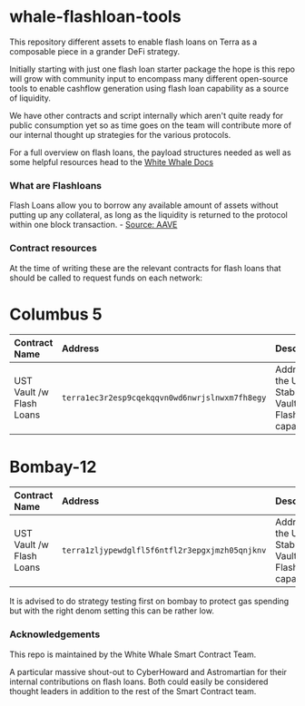 # whale-flashloan-tools

This repository different assets to enable flash loans on Terra as a composable piece in a grander DeFi strategy.

Initially starting with just one flash loan starter package the hope is this repo will grow with community input to encompass many different open-source tools to enable cashflow generation using flash loan capability as a source of liquidity.

We have other contracts and script internally which aren't quite ready for public consumption yet so as time goes on the team will contribute more of our internal thought up strategies for the various protocols.

For a full overview on flash loans, the payload structures needed as well as some helpful resources head to the [White Whale Docs](https://white-whale-defi-platform.github.io/docs/protocol/Flash-Loans/Flash_Loans/)

### What are Flashloans

Flash Loans allow you to borrow any available amount of assets without putting up any collateral, as long as the liquidity is returned to the protocol within one block transaction. - [Source: AAVE](https://docs.aave.com/faq/flash-loans)

### Contract resources

At the time of writing these are the relevant contracts for flash loans that should be called to request funds on each network: 

# Columbus 5
| Contract Name | Address | Description |
| :--- | :--- | :--- |
| UST Vault /w Flash Loans | `terra1ec3r2esp9cqekqqvn0wd6nwrjslnwxm7fh8egy` | Address of the UST Stablecoin Vault with Flash Loan capabilities |

# Bombay-12

| Contract Name | Address | Description |
| :--- | :--- | :--- |
| UST Vault /w Flash Loans | `terra1zljypewdglfl5f6ntfl2r3epgxjmzh05qnjknv` | Address of the UST Stablecoin Vault with Flash Loan capabilities |


It is advised to do strategy testing first on bombay to protect gas spending but with the right denom setting this can be rather low. 
### Acknowledgements 

This repo is maintained by the White Whale Smart Contract Team.

A particular massive shout-out to CyberHoward and Astromartian for their internal contributions on flash loans. Both could easily be considered thought leaders in addition to the rest of the Smart Contract team.